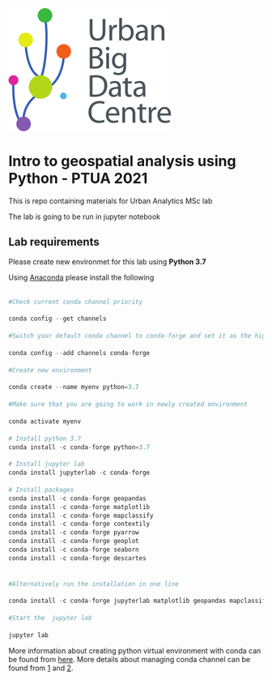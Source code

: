 ![logo](./images/ubdc_logo.png)

# Intro to geospatial analysis using Python - PTUA 2021

This is repo containing materials for Urban Analytics MSc lab

The lab is going to be run in jupyter notebook

## Lab requirements

Please create new environmet for this lab using  **Python 3.7**
 
Using [Anaconda](https://docs.anaconda.com/anaconda/install/)  please install the following 

```python

#Check current conda channel priority

conda config --get channels

#Switch your default conda channel to conda-forge and set it as the highest priority

conda config --add channels conda-forge 

#Create new environment

conda create --name myenv python=3.7

#Make sure that you are going to work in newly created environment

conda activate myenv

# Install python 3.7
conda install -c conda-forge python=3.7

# Install jupyter lab
conda install jupyterlab -c conda-forge

# Install packages
conda install -c conda-forge geopandas
conda install -c conda-forge matplotlib
conda install -c conda-forge mapclassify
conda install -c conda-forge contextily
conda install -c conda-forge pyarrow
conda install -c conda-forge geoplot
conda install -c conda-forge seaborn
conda install -c conda-forge descartes 


#Alternatively run the installation in one line

conda install -c conda-forge jupyterlab matplotlib geopandas mapclassify contextily pyarrow geoplot seaborn descartes 

#Start the  jupyter lab

jupyter lab

```

More information about creating python virtual environment with conda can be found from [here][blog].
More details about managing conda channel can be found from [1][1] and [2][2].

[blog]: https://heartbeat.fritz.ai/creating-python-virtual-environments-with-conda-why-and-how-180ebd02d1db
[1]: https://stackoverflow.com/questions/54150169/how-update-remove-conda-forge-channel-from-anaconda/54150817
[2]: https://docs.conda.io/projects/conda/en/latest/user-guide/tasks/manage-channels.html